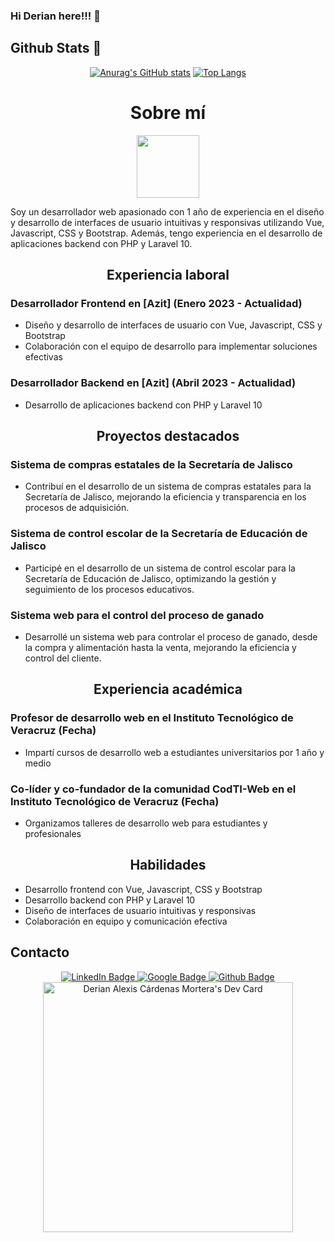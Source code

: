 ### Hi Derian here!!! 👋

## Github Stats :pushpin:
<div id="header" align="center">
  
[![Anurag's GitHub stats](https://github-readme-stats.vercel.app/api?username=deriancardenas)](https://github.com/anuraghazra/github-readme-stats)
[![Top Langs](https://github-readme-stats.vercel.app/api/top-langs/?username=deriancardenas&layout=compact&theme=ayu-mirage&hide_border=true)](https://github.com/anuraghazra/github-readme-stats)

   
</div>

<div id="content" align="center">
  <h1>Sobre mí</h1>
<img src="https://media1.giphy.com/media/v1.Y2lkPTc5MGI3NjExZXJ4emJkajVobmE2OWU0OGZmdzJsdXpodmdrcTVya2xpYm9jeG41diZlcD12MV9pbnRlcm5hbF9naWZfYnlfaWQmY3Q9Zw/xbLZjyMNQqEpTKjkSm/giphy.webp" width="100"/>
</div>

Soy un desarrollador web apasionado con 1 año de experiencia en el diseño y desarrollo de interfaces de usuario intuitivas y responsivas utilizando Vue, Javascript, CSS y Bootstrap. Además, tengo experiencia en el desarrollo de aplicaciones backend con PHP y Laravel 10.

<div id="content" align="center">
  <h2>Experiencia laboral</h2>
</div>

### Desarrollador Frontend en [Azit] (Enero 2023 - Actualidad)
* Diseño y desarrollo de interfaces de usuario con Vue, Javascript, CSS y Bootstrap
* Colaboración con el equipo de desarrollo para implementar soluciones efectivas

### Desarrollador Backend en [Azit] (Abril 2023 - Actualidad)
* Desarrollo de aplicaciones backend con PHP y Laravel 10

<div id="content" align="center">
  <h2>Proyectos destacados</h2>
</div>

### Sistema de compras estatales de la Secretaría de Jalisco
* Contribuí en el desarrollo de un sistema de compras estatales para la Secretaría de Jalisco, mejorando la eficiencia y transparencia en los procesos de adquisición.

### Sistema de control escolar de la Secretaría de Educación de Jalisco
* Participé en el desarrollo de un sistema de control escolar para la Secretaría de Educación de Jalisco, optimizando la gestión y seguimiento de los procesos educativos.

### Sistema web para el control del proceso de ganado
* Desarrollé un sistema web para controlar el proceso de ganado, desde la compra y alimentación hasta la venta, mejorando la eficiencia y control del cliente.

<div id="content" align="center">
  <h2>Experiencia académica</h2>
</div>

### Profesor de desarrollo web en el Instituto Tecnológico de Veracruz (Fecha)
* Impartí cursos de desarrollo web a estudiantes universitarios por 1 año y medio

### Co-líder y co-fundador de la comunidad CodTI-Web en el Instituto Tecnológico de Veracruz (Fecha)
* Organizamos talleres de desarrollo web para estudiantes y profesionales

<div id="content" align="center">
  <h2>Habilidades</h2>
</div>

* Desarrollo frontend con Vue, Javascript, CSS y Bootstrap
* Desarrollo backend con PHP y Laravel 10
* Diseño de interfaces de usuario intuitivas y responsivas
* Colaboración en equipo y comunicación efectiva

## Contacto

<div id="badges" align="center">
  <a href="https://www.linkedin.com/in/deriancardenas">
    <img src="https://img.shields.io/badge/LinkedIn-blue?style=for-the-badge&logo=linkedin&logoColor=white" alt="LinkedIn Badge"/>
  </a>
  <a href="https://www.google.com">
    <img src="https://img.shields.io/badge/Google-red?style=for-the-badge&logo=google&logoColor=white" alt="Google Badge"/>
  </a>
  <a href="https://github.com/deriancardenas">
    <img src="https://img.shields.io/badge/Github-white?style=for-the-badge&logo=github&logoColor=black" alt="Github Badge"/>
  </a>
</div>

<div align="center">
  <a href="https://app.daily.dev/deriancardenas">
    <img src="https://api.daily.dev/devcards/b9974f56873140a5b6de18e3e4d8684a.png?r=gxg" width="400" alt="Derian Alexis Cárdenas Mortera's Dev Card"/>
  </a>
</div>
